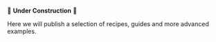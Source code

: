 :construction: **Under Construction** :construction:


Here we will publish a selection of recipes, guides and more advanced examples.

